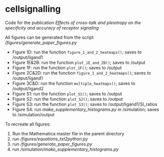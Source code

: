 # cellsignalling
Code for the publication *Effects of cross-talk and pleiotropy on the specificity and accuracy of receptor signaling*

All figures can be generated from the script */figures/generate_paper_figures.py*

- Figure 1D: run the function `figure_1_and_2_heatmaps()`; saves to /output/ligand1
- Figure 1E&2B: run the function `plot_1E_and_2B()`; saves to /output
- Figure 1F: run the function `plot_1F()`; saves to /output
- Figure 2C&2D: run the function `figure_1_and_2_heatmaps()`; saves to /output/ligand1
- Figure 3C&D: run the function `multiple_heatmaps()`; saves to /output/ligand2
- Figure S1: run the function `plot_S1()`; saves to /output
- Figure S2: run the function `plot_S2()`; saves to /output
- Figure S3: run the function `plot_S3()`; saves to /output/ligand1/SI_ratios
- Figure S4: run *make_supplementary_histograms.py* in /simulation; saves to /simulation/output

To recreate all figures:
1. Run the Mathematica master file in the parent directory
2. run */figures/equations_txt2python.py*
3. run */figures/generate_paper_figures.py*
4. run */simulation/make_supplementary_histograms.py*
